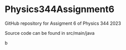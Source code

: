 # Physics344Assignment6
GitHub repository for Assigment 6 of Physics 344 2023

Source code can be found in src/main/java

b
